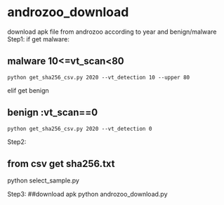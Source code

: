 # androzoo_download
download apk file from androzoo according to year and benign/malware
Step1:
if get malware:
## malware  10<=vt_scan<80
    python get_sha256_csv.py 2020 --vt_detection 10 --upper 80 
elif get benign
## benign :vt_scan==0
    python get_sha256_csv.py 2020 --vt_detection 0
    
Step2:
## from csv get sha256.txt
   python select_sample.py


Step3:
##download apk
   python androzoo_download.py
